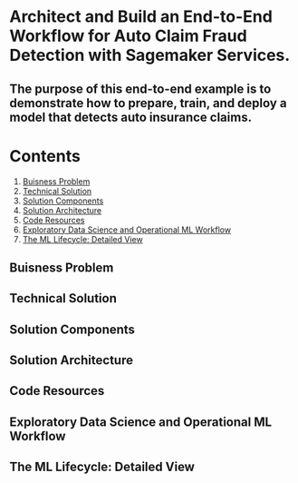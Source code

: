 # Architect and Build an End-to-End Workflow for Auto Claim Fraud Detection with Sagemaker Services.

## The purpose of this end-to-end example is to demonstrate how to prepare, train, and deploy a model that detects auto insurance claims.

# Contents

1. [Buisness Problem](#buisness-problem)
2. [Technical Solution](#technical-solution)
3. [Solution Components](#solution-components)
4. [Solution Architecture](#solution-architecture)
5. [Code Resources](#code-resources)
6. [Exploratory Data Science and Operational ML Workflow](#workflow)
7. [The ML Lifecycle: Detailed View](#life-cycle)


<a id='buisness-problem'></a>
## Buisness Problem


<a id='technical-solution'></a>

## Technical Solution

<a id='solution-components'></a>

## Solution Components


<a id='solution-architecture'></a>

## Solution Architecture


<a id='code-resources'></a>

## Code Resources


<a id='workflow'></a>

## Exploratory Data Science and Operational ML Workflow


<a id='life-cycle'></a>

## The ML Lifecycle: Detailed View